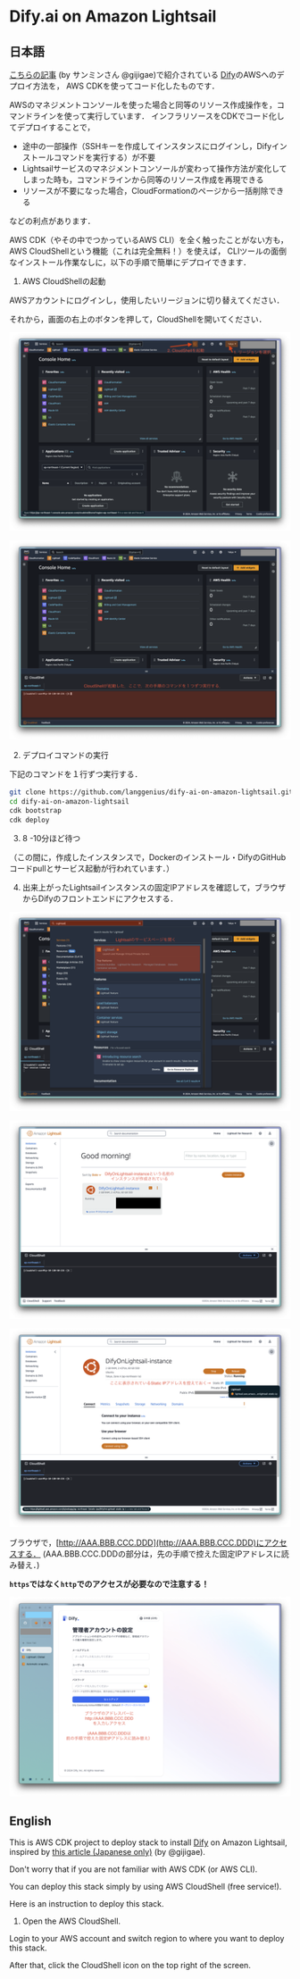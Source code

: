 # Dify.ai on Amazon Lightsail

## 日本語

[こちらの記事](https://note.com/sangmin/n/nbb4db69784e8) (by サンミンさん @gijigae)で紹介されている
[Dify](https://github.com/langgenius/dify)のAWSへのデプロイ方法を，
AWS CDKを使ってコード化したものです．

AWSのマネジメントコンソールを使った場合と同等のリソース作成操作を，コマンドラインを使って実行しています．
インフラリソースをCDKでコード化してデプロイすることで，

- 途中の一部操作（SSHキーを作成してインスタンスにログインし，Difyインストールコマンドを実行する）が不要
- Lightsailサービスのマネジメントコンソールが変わって操作方法が変化してしまった時も，コマンドラインから同等のリソース作成を再現できる
- リソースが不要になった場合，CloudFormationのページから一括削除できる

などの利点があります．

AWS CDK（やその中でつかっているAWS CLI）を全く触ったことがない方も，AWS CloudShellという機能（これは完全無料！）を使えば，
CLIツールの面倒なインストール作業なしに，以下の手順で簡単にデプロイできます．

1. AWS CloudShellの起動

AWSアカウントにログインし，使用したいリージョンに切り替えてください．

それから，画面の右上のボタンを押して，CloudShellを開いてください．

![CloudShellの起動](doc/JP-01-CloudShell.png)

![CloudShellを起動した様子](doc/JP-02-CloudShell-Started.png)


2. デプロイコマンドの実行

下記のコマンドを１行ずつ実行する．

```sh
git clone https://github.com/langgenius/dify-ai-on-amazon-lightsail.git
cd dify-ai-on-amazon-lightsail
cdk bootstrap
cdk deploy
```

3. 8 -10分ほど待つ

（この間に，作成したインスタンスで，Dockerのインストール・DifyのGitHubコードpullとサービス起動が行われています．）

4. 出来上がったLightsailインスタンスの固定IPアドレスを確認して，ブラウザからDifyのフロントエンドにアクセスする．

![Lightsailのページを開く](doc/JP-03-Open-Lightsail.png)

![Lightsailのページから作成したインスタンスの詳細ページを開く](doc/JP-04-Open-Instance_Details.png)

![固定IPアドレスを確認する](doc/JP-05-Check-StaticIP.png)

ブラウザで，[http://AAA.BBB.CCC.DDD](http://AAA.BBB.CCC.DDD)にアクセスする．
(AAA.BBB.CCC.DDDの部分は，先の手順で控えた固定IPアドレスに読み替え．)

**`https`ではなく`http`でのアクセスが必要なので注意する！**

![Difyフロントエンドにアクセスする](doc/JP-06-Open-Dify.png)


## English

This is AWS CDK project to deploy stack to install [Dify](https://github.com/langgenius/dify) on Amazon Lightsail, inspired by [this article (Japanese only)](https://note.com/sangmin/n/nbb4db69784e8) (by @gijigae).

Don't worry that if you are not familiar with AWS CDK (or AWS CLI).

You can deploy this stack simply by using AWS CloudShell (free service!).

Here is an instruction to deploy this stack.

1. Open the AWS CloudShell.

Login to your AWS account and switch region to where you want to deploy this stack.

After that, click the CloudShell icon on the top right of the screen.


